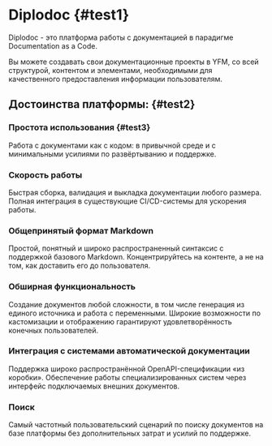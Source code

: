 # Diplodoc {#test1}

Diplodoc - это платформа работы с документацией в парадигме Documentation as a Code. 

Вы можете создавать свои документационные проекты в YFM, cо всей структурой, контентом и элементами, необходимыми для качественного предоставления информации пользователям. 

## Достоинства платформы: {#test2}

### Простота использования {#test3}
Работа с документами как с кодом: в привычной среде и с минимальными усилиями по развёртыванию и поддержке.
### Cкорость работы
Быстрая сборка, валидация и выкладка документации любого размера. Полная интеграция в существующие CI/CD-системы для ускорения работы.
### Общепринятый формат Markdown
Простой, понятный и широко распространенный синтаксис с поддержкой базового Markdown. Концентрируйтесь на контенте, а не на том, как доставить его до пользователя.
### Обширная функциональность
Создание документов любой сложности, в том числе генерация из единого источника и работа с переменными. Широкие возможности по кастомизации и отображению гарантируют удовлетворённость конечных пользователей.
### Интеграция с системами автоматической документации
Поддержка широко распространённой OpenAPI-спецификации «из коробки». Обеспечение работы специализированных систем через интерфейс подключаемых внешних документов.
### Поиск
Самый частотный пользовательский сценарий по поиску документов на базе платформы без дополнительных затрат и усилий по поддержке.

